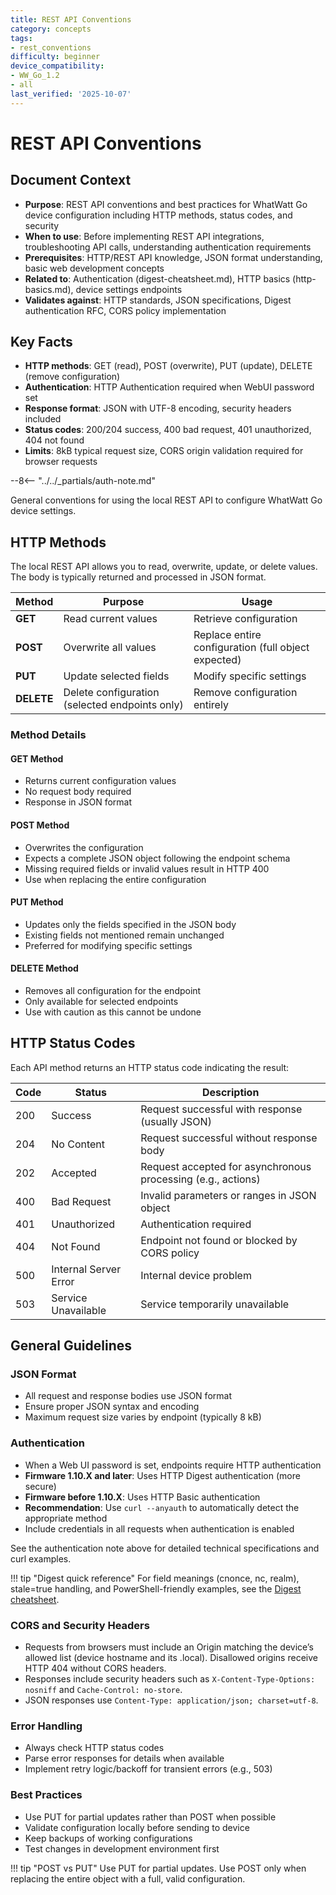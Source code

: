 ```yaml
---
title: REST API Conventions
category: concepts
tags:
- rest_conventions
difficulty: beginner
device_compatibility:
- WW_Go_1.2
- all
last_verified: '2025-10-07'
---
```


# REST API Conventions

## Document Context

- **Purpose**: REST API conventions and best practices for WhatWatt Go device configuration including HTTP methods, status codes, and security
- **When to use**: Before implementing REST API integrations, troubleshooting API calls, understanding authentication requirements
- **Prerequisites**: HTTP/REST API knowledge, JSON format understanding, basic web development concepts
- **Related to**: Authentication (digest-cheatsheet.md), HTTP basics (http-basics.md), device settings endpoints
- **Validates against**: HTTP standards, JSON specifications, Digest authentication RFC, CORS policy implementation

## Key Facts

- **HTTP methods**: GET (read), POST (overwrite), PUT (update), DELETE (remove configuration)
- **Authentication**: HTTP Authentication required when WebUI password set
- **Response format**: JSON with UTF-8 encoding, security headers included
- **Status codes**: 200/204 success, 400 bad request, 401 unauthorized, 404 not found
- **Limits**: 8kB typical request size, CORS origin validation required for browser requests

--8<-- "../../_partials/auth-note.md"

General conventions for using the local REST API to configure WhatWatt Go device settings.

## HTTP Methods

The local REST API allows you to read, overwrite, update, or delete values. The body is typically returned and processed in JSON format.

| Method   | Purpose                                                    | Usage                                    |
|----------|------------------------------------------------------------|-----------------------------------------|
| **GET**  | Read current values                                        | Retrieve configuration                  |
| **POST** | Overwrite all values                                       | Replace entire configuration (full object expected) |
| **PUT**  | Update selected fields                                     | Modify specific settings                |
| **DELETE** | Delete configuration (selected endpoints only)           | Remove configuration entirely           |

### Method Details

#### GET Method

- Returns current configuration values
- No request body required
- Response in JSON format

#### POST Method

- Overwrites the configuration
- Expects a complete JSON object following the endpoint schema
- Missing required fields or invalid values result in HTTP 400
- Use when replacing the entire configuration

#### PUT Method

- Updates only the fields specified in the JSON body
- Existing fields not mentioned remain unchanged
- Preferred for modifying specific settings

#### DELETE Method

- Removes all configuration for the endpoint
- Only available for selected endpoints
- Use with caution as this cannot be undone

## HTTP Status Codes

Each API method returns an HTTP status code indicating the result:

| Code | Status                | Description                                          |
|------|-----------------------|----------------------------------------------------|
| 200  | Success               | Request successful with response (usually JSON)    |
| 204  | No Content            | Request successful without response body           |
| 202  | Accepted              | Request accepted for asynchronous processing (e.g., actions) |
| 400  | Bad Request           | Invalid parameters or ranges in JSON object       |
| 401  | Unauthorized          | Authentication required        |
| 404  | Not Found             | Endpoint not found or blocked by CORS policy      |
| 500  | Internal Server Error | Internal device problem                            |
| 503  | Service Unavailable   | Service temporarily unavailable                    |

## General Guidelines

### JSON Format

- All request and response bodies use JSON format
- Ensure proper JSON syntax and encoding
- Maximum request size varies by endpoint (typically 8 kB)

### Authentication

- When a Web UI password is set, endpoints require HTTP authentication
- **Firmware 1.10.X and later**: Uses HTTP Digest authentication (more secure)
- **Firmware before 1.10.X**: Uses HTTP Basic authentication
- **Recommendation**: Use `curl --anyauth` to automatically detect the appropriate method
- Include credentials in all requests when authentication is enabled

See the authentication note above for detailed technical specifications and curl examples.

!!! tip "Digest quick reference"
    For field meanings (cnonce, nc, realm), stale=true handling, and PowerShell-friendly examples, see the [Digest cheatsheet](../90-appendix/digest-cheatsheet.md).

### CORS and Security Headers

- Requests from browsers must include an Origin matching the device’s allowed list (device hostname and its .local). Disallowed origins receive HTTP 404 without CORS headers.
- Responses include security headers such as `X-Content-Type-Options: nosniff` and `Cache-Control: no-store`.
- JSON responses use `Content-Type: application/json; charset=utf-8`.

### Error Handling

- Always check HTTP status codes
- Parse error responses for details when available
- Implement retry logic/backoff for transient errors (e.g., 503)

### Best Practices

- Use PUT for partial updates rather than POST when possible
- Validate configuration locally before sending to device
- Keep backups of working configurations
- Test changes in development environment first

!!! tip "POST vs PUT"
    Use PUT for partial updates. Use POST only when replacing the entire object with a full, valid configuration.
